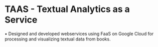 # TAAS - Textual Analytics as a Service

• Designed and developed webservices using FaaS on Google Cloud for processing and visualizing textual data from books.

